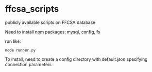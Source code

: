 # ffcsa_scripts
publicly available scripts on FFCSA database

Need to install npm packages: mysql, config, fs

run like:

```
node runner.py
```

To install, need to create a config directory with default.json specifying connection parameters
